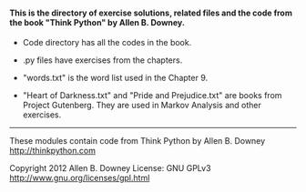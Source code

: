 #### This is the directory of exercise solutions, related files and the code from the book "Think Python" by Allen B. Downey. ####



* Code directory has all the codes in the book.

* .py files have exercises from the chapters.

* "words.txt" is the word list used in the Chapter 9.

* "Heart of Darkness.txt" and "Pride and Prejudice.txt" are books from Project Gutenberg. They are used in Markov Analysis and other exercises.

------------------------------------------------------------

These modules contain code from
Think Python by Allen B. Downey
http://thinkpython.com

Copyright 2012 Allen B. Downey
License: GNU GPLv3 http://www.gnu.org/licenses/gpl.html



